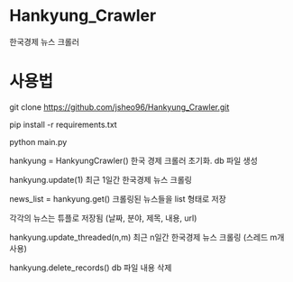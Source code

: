 # Hankyung_Crawler

한국경제 뉴스 크롤러

# 사용법

git clone https://github.com/jsheo96/Hankyung_Crawler.git

pip install -r requirements.txt

python main.py

hankyung = HankyungCrawler() 한국 경제 크롤러 초기화. db 파일 생성

hankyung.update(1) 최근 1일간 한국경제 뉴스 크롤링

news_list = hankyung.get() 크롤링된 뉴스들을 list 형태로 저장

각각의 뉴스는 튜플로 저장됨
(날짜, 분야, 제목, 내용, url)



hankyung.update_threaded(n,m) 최근 n일간 한국경제 뉴스 크롤링 (스레드 m개 사용)

hankyung.delete_records() db 파일 내용 삭제


